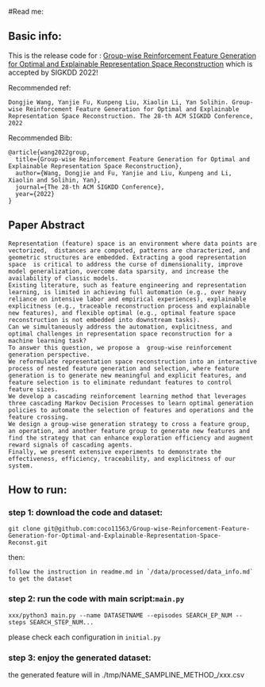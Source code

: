 #Read me:
## Basic info:
This is the release code for :
[Group-wise Reinforcement Feature Generation for Optimal and Explainable Representation Space Reconstruction](https://arxiv.org/pdf/2205.14526) 
which is accepted by SIGKDD 2022!

Recommended ref:
```
Dongjie Wang, Yanjie Fu, Kunpeng Liu, Xiaolin Li, Yan Solihin. Group-wise Reinforcement Feature Generation for Optimal and Explainable Representation Space Reconstruction. The 28-th ACM SIGKDD Conference, 2022
```

Recommended Bib:
```
@article{wang2022group,
  title={Group-wise Reinforcement Feature Generation for Optimal and Explainable Representation Space Reconstruction},
  author={Wang, Dongjie and Fu, Yanjie and Liu, Kunpeng and Li, Xiaolin and Solihin, Yan},
  journal={The 28-th ACM SIGKDD Conference},
  year={2022}
}
```
## Paper Abstract
```
Representation (feature) space is an environment where data points are vectorized,  distances are computed, patterns are characterized, and geometric structures are embedded. Extracting a good representation space  is critical to address the curse of dimensionality, improve model generalization, overcome data sparsity, and increase the availability of classic models. 
Existing literature, such as feature engineering and representation learning, is limited in achieving full automation (e.g., over heavy reliance on intensive labor and empirical experiences), explainable explicitness (e.g., traceable reconstruction process and explainable new features), and flexible optimal (e.g., optimal feature space reconstruction is not embedded into downstream tasks).  
Can we simultaneously address the automation, explicitness, and optimal challenges in representation space reconstruction for a machine learning task?
To answer this question, we propose a  group-wise reinforcement generation perspective. 
We reformulate representation space reconstruction into an interactive process of nested feature generation and selection, where feature generation is to generate new meaningful and explicit features, and feature selection is to eliminate redundant features to control feature sizes. 
We develop a cascading reinforcement learning method that leverages three cascading Markov Decision Processes to learn optimal generation policies to automate the selection of features and operations and the feature crossing.
We design a group-wise generation strategy to cross a feature group, an operation, and another feature group to generate new features and find the strategy that can enhance exploration efficiency and augment reward signals of cascading agents.
Finally, we present extensive experiments to demonstrate the effectiveness, efficiency, traceability, and explicitness of our system.
```


## How to run:
### step 1: download the code and dataset:
```
git clone git@github.com:coco11563/Group-wise-Reinforcement-Feature-Generation-for-Optimal-and-Explainable-Representation-Space-Reconst.git
```
then:
```
follow the instruction in readme.md in `/data/processed/data_info.md` to get the dataset
```

### step 2: run the code with main script:`main.py`

```
xxx/python3 main.py --name DATASETNAME --episodes SEARCH_EP_NUM --steps SEARCH_STEP_NUM...
```

please check each configuration in `initial.py`

### step 3: enjoy the generated dataset:

the generated feature will in ./tmp/NAME_SAMPLINE_METHOD_/xxx.csv
